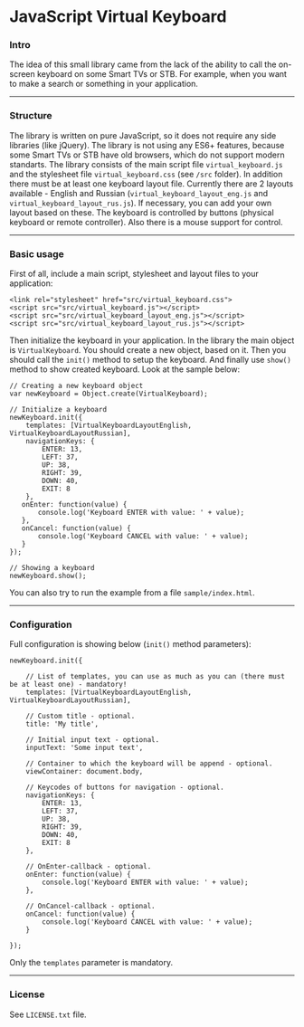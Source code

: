 # JavaScript Virtual Keyboard

### Intro
The idea of this small library came from the lack of the ability to call the on-screen keyboard on some Smart TVs or STB. For example, when you want to make a search or something in your application.

------------
### Structure
The library is written on pure JavaScript, so it does not require any side libraries (like jQuery). The library is not using any ES6+ features, because some Smart TVs or STB have old browsers, which do not support modern standarts.
The library consists of the main script file `virtual_keyboard.js` and the stylesheet file `virtual_keyboard.css` (see `/src` folder).
In addition there must be at least one keyboard layout file. Currently there are 2 layouts available - English and Russian (`virtual_keyboard_layout_eng.js` and `virtual_keyboard_layout_rus.js`). If necessary, you can add your own layout based on these.
The keyboard is controlled by buttons (physical keyboard or remote controller). Also there is a mouse support for control.

------------
### Basic usage
First of all, include a main script, stylesheet and layout files to your application:

    <link rel="stylesheet" href="src/virtual_keyboard.css">
    <script src="src/virtual_keyboard.js"></script>
    <script src="src/virtual_keyboard_layout_eng.js"></script>
    <script src="src/virtual_keyboard_layout_rus.js"></script>

Then initialize the keyboard in your application. In the library the main object is `VirtualKeyboard`. You should create a new object, based on it. Then you should call the `init()` method to setup the keyboard. And finally use `show()` method to show created keyboard. Look at the sample below:

    // Creating a new keyboard object
    var newKeyboard = Object.create(VirtualKeyboard);

    // Initialize a keyboard
    newKeyboard.init({
        templates: [VirtualKeyboardLayoutEnglish, VirtualKeyboardLayoutRussian],
        navigationKeys: {
            ENTER: 13,
            LEFT: 37,
            UP: 38,
            RIGHT: 39,
            DOWN: 40,
            EXIT: 8
        },
       onEnter: function(value) {
           console.log('Keyboard ENTER with value: ' + value);
       },
       onCancel: function(value) {
           console.log('Keyboard CANCEL with value: ' + value);
       }
    });

    // Showing a keyboard
    newKeyboard.show();

You can also try to run the example from a file `sample/index.html`.

------------
### Configuration
Full configuration is showing below (`init()` method parameters):

	newKeyboard.init({

		// List of templates, you can use as much as you can (there must be at least one) - mandatory!
		templates: [VirtualKeyboardLayoutEnglish, VirtualKeyboardLayoutRussian],
		
		// Custom title - optional.
		title: 'My title',
		
		// Initial input text - optional.
		inputText: 'Some input text',
		
		// Container to which the keyboard will be append - optional.
		viewContainer: document.body,
		
		// Keycodes of buttons for navigation - optional.
		navigationKeys: {
			ENTER: 13,
			LEFT: 37,
			UP: 38,
			RIGHT: 39,
			DOWN: 40,
			EXIT: 8
		},
		
		// OnEnter-callback - optional.
		onEnter: function(value) {
			console.log('Keyboard ENTER with value: ' + value);
		},
		
		// OnCancel-callback - optional.
		onCancel: function(value) {
			console.log('Keyboard CANCEL with value: ' + value);
		}

	});

Only the `templates` parameter is mandatory.

------------
### License
See `LICENSE.txt` file.